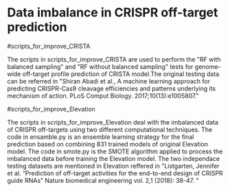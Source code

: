 # Data imbalance in CRISPR off-target prediction

#scripts_for_improve_CRISTA 

The scripts in scripts_for_improve_CRISTA are used to perform the "RF with balanced sampling" and "RF without balanced sampling" tests for genome-wide off-target profile prediction of CRISTA model.The original testing data can be referred in "Shiran Abadi et al., A machine learning approach for predicting CRISPR-Cas9 cleavage efficiencies and patterns underlying its mechanism of action. PLoS Comput Biology. 2017;10(13):e1005807."

#scripts_for_improve_Elevation

The scripts in scripts_for_improve_Elevation deal with the imbalanced data of CRISPR off-targets using two different computational techniques. The code in ensamble.py is an ensemble learning strategy for the final prediction based on combining 831 trained models of original Elevation model. The code in smote.py is the SMOTE algorithm applied to process the imbalanced data before training the Elevation model. The two independace testing datasets are mentioned in Elevation reffered in "Listgarten, Jennifer et al. “Prediction of off-target activities for the end-to-end design of CRISPR guide RNAs” Nature biomedical engineering vol. 2,1 (2018): 38-47. "
